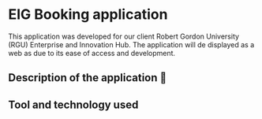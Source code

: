 # EIG Booking application
This application was developed for our client Robert Gordon University (RGU) Enterprise and Innovation Hub. The application will de displayed as a web as due to its ease of access and development.
## Description of the application :page_facing_up:


## Tool and technology used 